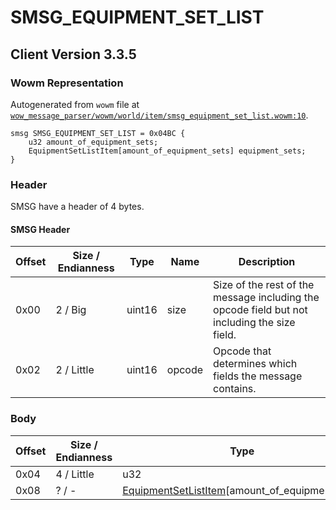 # SMSG_EQUIPMENT_SET_LIST

## Client Version 3.3.5

### Wowm Representation

Autogenerated from `wowm` file at [`wow_message_parser/wowm/world/item/smsg_equipment_set_list.wowm:10`](https://github.com/gtker/wow_messages/tree/main/wow_message_parser/wowm/world/item/smsg_equipment_set_list.wowm#L10).
```rust,ignore
smsg SMSG_EQUIPMENT_SET_LIST = 0x04BC {
    u32 amount_of_equipment_sets;
    EquipmentSetListItem[amount_of_equipment_sets] equipment_sets;
}
```
### Header

SMSG have a header of 4 bytes.

#### SMSG Header

| Offset | Size / Endianness | Type   | Name   | Description |
| ------ | ----------------- | ------ | ------ | ----------- |
| 0x00   | 2 / Big           | uint16 | size   | Size of the rest of the message including the opcode field but not including the size field.|
| 0x02   | 2 / Little        | uint16 | opcode | Opcode that determines which fields the message contains.|

### Body

| Offset | Size / Endianness | Type | Name | Description | Comment |
| ------ | ----------------- | ---- | ---- | ----------- | ------- |
| 0x04 | 4 / Little | u32 | amount_of_equipment_sets |  |  |
| 0x08 | ? / - | [EquipmentSetListItem](equipmentsetlistitem.md)[amount_of_equipment_sets] | equipment_sets |  |  |

